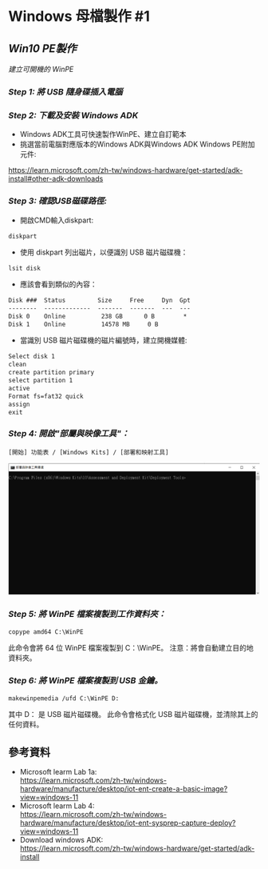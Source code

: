 # Windows 母檔製作 #1

## *Win10 PE製作*

_建立可開機的 WinPE_

### _Step 1: 將 USB 隨身碟插入電腦_

### _Step 2: 下載及安裝 Windows ADK_
* Windows ADK工具可快速製作WinPE、建立自訂範本
* 挑選當前電腦對應版本的Windows ADK與Windows ADK Windows PE附加元件:

https://learn.microsoft.com/zh-tw/windows-hardware/get-started/adk-install#other-adk-downloads

### _Step 3: 確認USB磁碟路徑:_
* 開啟CMD輸入diskpart:
```
diskpart
```
* 使用 diskpart 列出磁片，以便識別 USB 磁片磁碟機：
```
lsit disk
```
* 應該會看到類似的內容：
```
Disk ###  Status         Size     Free     Dyn  Gpt
--------  -------------  -------  -------  ---  ---
Disk 0    Online          238 GB      0 B        *
Disk 1    Online          14578 MB     0 B      
```
* 當識別 USB 磁片磁碟機的磁片編號時，建立開機媒體:
```
Select disk 1
clean
create partition primary
select partition 1
active
Format fs=fat32 quick
assign
exit
```
### _Step 4: 開啟"部屬與映像工具"：_

```路徑
[開始] 功能表 / [Windows Kits] / [部署和映射工具] 
```
![](image/winkit2.png "終端機頁面")

### _Step 5: 將 WinPE 檔案複製到工作資料夾：_

```
copype amd64 C:\WinPE 
```
此命令會將 64 位 WinPE 檔案複製到 C：\WinPE。 注意：將會自動建立目的地資料夾。

### _Step 6: 將 WinPE 檔案複製到 USB 金鑰。_
```
makewinpemedia /ufd C:\WinPE D:
```
其中 D： 是 USB 磁片磁碟機。 此命令會格式化 USB 磁片磁碟機，並清除其上的任何資料。

## 參考資料
* Microsoft learm Lab 1a:   
https://learn.microsoft.com/zh-tw/windows-hardware/manufacture/desktop/iot-ent-create-a-basic-image?view=windows-11
* Microsoft learm Lab 4:  
https://learn.microsoft.com/zh-tw/windows-hardware/manufacture/desktop/iot-ent-sysprep-capture-deploy?view=windows-11
* Download windows ADK:  
https://learn.microsoft.com/zh-tw/windows-hardware/get-started/adk-install